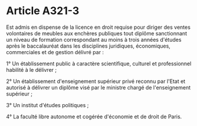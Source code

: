 # Article A321-3

Est admis en dispense de la licence en droit requise pour diriger des ventes volontaires de meubles aux enchères publiques tout diplôme sanctionnant un niveau de formation correspondant au moins à trois années d'études après le baccalauréat dans les disciplines juridiques, économiques, commerciales et de gestion délivré par :

1° Un établissement public à caractère scientifique, culturel et professionnel habilité à le délivrer ;

2° Un établissement d'enseignement supérieur privé reconnu par l'Etat et autorisé à délivrer un diplôme visé par le ministre chargé de l'enseignement supérieur ;

3° Un institut d'études politiques ;

4° La faculté libre autonome et cogérée d'économie et de droit de Paris.
